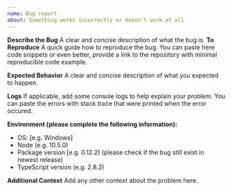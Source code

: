 ```yaml
---
name: Bug report
about: Something works incorrectly or doesn't work at all
---
```


**Describe the Bug**
A clear and concise description of what the bug is.
**To Reproduce**
A quick guide how to reproduce the bug.
You can paste here code snippets or even better, provide a link to the repository with minimal reproducible code example.

**Expected Behavior**
A clear and concise description of what you expected to happen.

**Logs**
If applicable, add some console logs to help explain your problem.
You can paste the errors with stack trace that were printed when the error occured.

**Environment (please complete the following information):**

- OS: [e.g. Windows]
- Node (e.g. 10.5.0)
- Package version [e.g. 0.12.2] (please check if the bug still exist in newest release)
- TypeScript version (e.g. 2.8.2)

**Additional Context**
Add any other context about the problem here.

